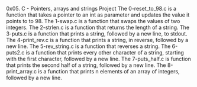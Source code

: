 0x05. C - Pointers, arrays and strings Project
The 0-reset_to_98.c is a function that takes a pointer to an int as parameter and updates the value it points to to 98.
The 1-swap.c is a function that swaps the values of two integers.
The 2-strlen.c is a function that returns the length of a string.
The 3-puts.c is  a function that prints a string, followed by a new line, to stdout.
The  4-print_rev.c is a  function that prints a string, in reverse, followed by a new line.
The  5-rev_string.c  is a function that reverses a string.
The 6-puts2.c is a function that prints every other character of a string, starting with the first character, followed by a new line.
The 7-puts_half.c is  function that prints the second half of a string, followed by a new line.
The 8-print_array.c   is a  function that prints n elements of an array of integers, followed by a new line.
